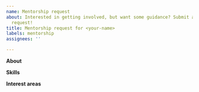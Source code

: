 ```yaml
---
name: Mentorship request
about: Interested in getting involved, but want some guidance? Submit a mentorship
  request!
title: Mentorship request for <your-name>
labels: mentorship
assignees: ''

---
```


<!--
If you're new to the project, welcome!

All new issues will be discussed and organized during triage, at our standup.
Feel free to attend the next scheduled one after you submit yours if you'd like
to discuss it; for more information, see our wiki:
https://github.com/enarx/enarx/wiki
-->

**About**
<!--Tell us a bit about yourself! How did you find the project? What's your
favorite IT Crowd episode? etc.-->

**Skills**
<!--
Tell us a bit about your background: what skills you have, relevant prior
experience, etc. Don't copy-paste your entire resume -- this is not an
interview! We just need enough to get the ball rolling.
-->

**Interest areas**
<!--Are there any particular parts of the project you would like to contribute 
to?-->
